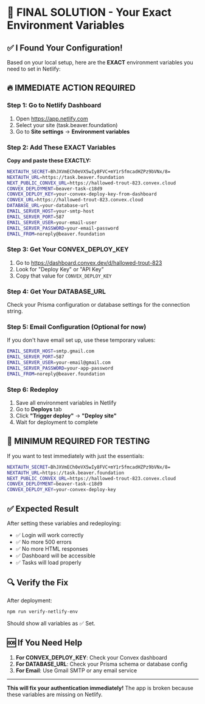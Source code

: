 # 🎯 FINAL SOLUTION - Your Exact Environment Variables

## ✅ I Found Your Configuration!

Based on your local setup, here are the **EXACT** environment variables you need to set in Netlify:

## 🔥 IMMEDIATE ACTION REQUIRED

### Step 1: Go to Netlify Dashboard
1. Open https://app.netlify.com
2. Select your site (task.beaver.foundation)
3. Go to **Site settings** → **Environment variables**

### Step 2: Add These EXACT Variables

**Copy and paste these EXACTLY:**

```bash
NEXTAUTH_SECRET=BhJXVmECh0eVX5wIy8FVC+mY1r5fmcadHZPz9bVNx/8=
NEXTAUTH_URL=https://task.beaver.foundation
NEXT_PUBLIC_CONVEX_URL=https://hallowed-trout-823.convex.cloud
CONVEX_DEPLOYMENT=beaver-task-c18d9
CONVEX_DEPLOY_KEY=your-convex-deploy-key-from-dashboard
CONVEX_URL=https://hallowed-trout-823.convex.cloud
DATABASE_URL=your-database-url
EMAIL_SERVER_HOST=your-smtp-host
EMAIL_SERVER_PORT=587
EMAIL_SERVER_USER=your-email-user
EMAIL_SERVER_PASSWORD=your-email-password
EMAIL_FROM=noreply@beaver.foundation
```

### Step 3: Get Your CONVEX_DEPLOY_KEY

1. Go to https://dashboard.convex.dev/d/hallowed-trout-823
2. Look for "Deploy Key" or "API Key"
3. Copy that value for `CONVEX_DEPLOY_KEY`

### Step 4: Get Your DATABASE_URL

Check your Prisma configuration or database settings for the connection string.

### Step 5: Email Configuration (Optional for now)

If you don't have email set up, use these temporary values:
```bash
EMAIL_SERVER_HOST=smtp.gmail.com
EMAIL_SERVER_PORT=587
EMAIL_SERVER_USER=your-email@gmail.com
EMAIL_SERVER_PASSWORD=your-app-password
EMAIL_FROM=noreply@beaver.foundation
```

### Step 6: Redeploy

1. Save all environment variables in Netlify
2. Go to **Deploys** tab
3. Click **"Trigger deploy"** → **"Deploy site"**
4. Wait for deployment to complete

## 🚨 MINIMUM REQUIRED FOR TESTING

If you want to test immediately with just the essentials:

```bash
NEXTAUTH_SECRET=BhJXVmECh0eVX5wIy8FVC+mY1r5fmcadHZPz9bVNx/8=
NEXTAUTH_URL=https://task.beaver.foundation
NEXT_PUBLIC_CONVEX_URL=https://hallowed-trout-823.convex.cloud
CONVEX_DEPLOYMENT=beaver-task-c18d9
CONVEX_DEPLOY_KEY=your-convex-deploy-key
```

## ✅ Expected Result

After setting these variables and redeploying:
- ✅ Login will work correctly
- ✅ No more 500 errors
- ✅ No more HTML responses
- ✅ Dashboard will be accessible
- ✅ Tasks will load properly

## 🔍 Verify the Fix

After deployment:

```bash
npm run verify-netlify-env
```

Should show all variables as ✅ Set.

## 🆘 If You Need Help

1. **For CONVEX_DEPLOY_KEY**: Check your Convex dashboard
2. **For DATABASE_URL**: Check your Prisma schema or database config
3. **For Email**: Use Gmail SMTP or any email service

---

**This will fix your authentication immediately!** The app is broken because these variables are missing on Netlify. 